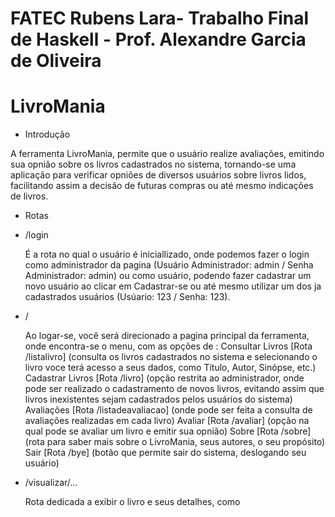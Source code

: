 # FATEC Rubens Lara- Trabalho Final de Haskell - Prof. Alexandre Garcia de Oliveira
# LivroMania 

* Introdução

 A ferramenta LivroMania, permite que o usuário realize avaliações, emitindo sua opnião sobre os livros cadastrados no sistema, tornando-se uma aplicação para verificar opniões de diversos usuários sobre livros lidos, facilitando assim a decisão de futuras compras ou até mesmo indicações de livros.

* Rotas
 
 * /login
 
    É a rota no qual o usuário é iniciallizado, onde podemos fazer o login como administrador da pagina (Usuário Administrador: admin / Senha Administrador: admin) ou como usuário, podendo fazer cadastrar um novo usuário ao clicar em Cadastrar-se ou até mesmo utilizar um dos ja cadastrados usuários (Usúario: 123 / Senha: 123).
    

* /

   Ao logar-se, você será direcionado a pagina principal da ferramenta, onde encontra-se o menu, com as opções de : 
    Consultar Livros [Rota /listalivro] (consulta os livros cadastrados no sistema e selecionando o livro voce terá acesso a seus          dados, como Título, Autor, Sinópse, etc.)
    Cadastrar Livros [Rota /livro] (opção restrita ao administrador, onde pode ser realizado o cadastramento de novos livros, evitando     assim que livros inexistentes sejam cadastrados pelos usuários do sistema)
    Avaliações [Rota /listadeavaliacao] (onde pode ser feita a consulta de avaliações realizadas em cada livro)
    Avaliar [Rota /avaliar] (opção na qual pode se avaliar um livro e emitir sua opnião)
    Sobre [Rota /sobre] (rota para saber mais sobre o LivroMania, seus autores, o seu propósito)
    Sair [Rota /bye] (botão que permite sair do sistema, deslogando seu usuário)

* /visualizar/...

   Rota dedicada a exibir o livro e seus detalhes, como

    
    

